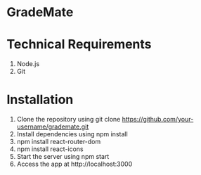 # GradeMate

# Technical Requirements
1.  Node.js
2.  Git

# Installation

1.  Clone the repository using git clone https://github.com/your-username/grademate.git
2.  Install dependencies using npm install
3. npm install react-router-dom
4. npm install react-icons   
5.  Start the server using npm start
6.  Access the app at http://localhost:3000
